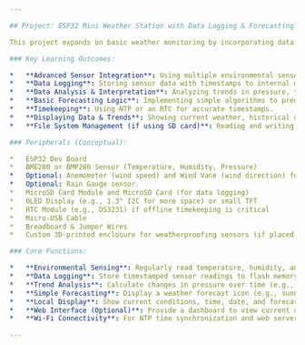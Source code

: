 ```yaml
---

## Project: ESP32 Mini Weather Station with Data Logging & Forecasting

This project expands on basic weather monitoring by incorporating data logging over time and attempting simple weather trend forecasting. An ESP32 will collect data from temperature, humidity, and barometric pressure sensors. This data will be stored (e.g., on an SD card or ESP32 flash memory) and used to display trends and make rudimentary predictions (e.g., pressure falling rapidly might indicate approaching rain).

### Key Learning Outcomes:

*   **Advanced Sensor Integration**: Using multiple environmental sensors (temperature, humidity, barometric pressure - e.g., BME280/BMP280).
*   **Data Logging**: Storing sensor data with timestamps to internal memory or an SD card.
*   **Data Analysis & Interpretation**: Analyzing trends in pressure, temperature, and humidity.
*   **Basic Forecasting Logic**: Implementing simple algorithms to predict weather changes based on observed trends (e.g., pressure tendency).
*   **Timekeeping**: Using NTP or an RTC for accurate timestamps.
*   **Displaying Data & Trends**: Showing current weather, historical data charts (if possible on OLED, or via web), and forecast icons on an OLED display and/or web interface.
*   **File System Management (if using SD card)**: Reading and writing data to files.

### Peripherals (Conceptual):

*   ESP32 Dev Board
*   BME280 or BMP280 Sensor (Temperature, Humidity, Pressure)
*   Optional: Anemometer (wind speed) and Wind Vane (wind direction) for a more advanced station.
*   Optional: Rain Gauge sensor.
*   MicroSD Card Module and MicroSD Card (for data logging)
*   OLED Display (e.g., 1.3" I2C for more space) or small TFT
*   RTC Module (e.g., DS3231) if offline timekeeping is critical
*   Micro-USB Cable
*   Breadboard & Jumper Wires
*   Custom 3D-printed enclosure for weatherproofing sensors (if placed outdoors) or a neat desk housing.

### Core Functions:

*   **Environmental Sensing**: Regularly read temperature, humidity, and barometric pressure.
*   **Data Logging**: Store timestamped sensor readings to flash memory or SD card.
*   **Trend Analysis**: Calculate changes in pressure over time (e.g., 3-hour pressure tendency).
*   **Simple Forecasting**: Display a weather forecast icon (e.g., sunny, cloudy, rain) based on pressure trends and humidity.
*   **Local Display**: Show current conditions, time, date, and forecast on the OLED screen.
*   **Web Interface (Optional)**: Provide a dashboard to view current data, historical charts, and detailed logs.
*   **Wi-Fi Connectivity**: For NTP time synchronization and web server.

---
```

